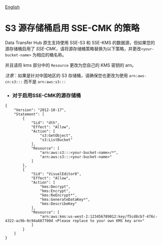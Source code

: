[English](./S3-SSE-KMS-Policy.md)

# S3 源存储桶启用 SSE-CMK 的策略

Data Transfer Hub 原生支持使用 SSE-S3 和 SSE-KMS 的数据源，但如果您的源存储桶启用了 *SSE-CMK*，请将源存储桶策略替换为以下策略，并更改`<your-bucket-name>` 为相应的桶名称。

并且请将 kms 部分中的 `Resource` 更改为您自己的 KMS 密钥的 arn。

_注意_：如果是针对中国地区的 S3 存储桶，请确保您也更改为使用 `arn:aws-cn:s3:::` 而不是 `arn:aws:s3:::`

- ### 对于启用SSE-CMK的源存储桶

```
{
    "Version": "2012-10-17",
    "Statement": [
        {
            "Sid": "dth",
            "Effect": "Allow",
            "Action": [
                "s3:GetObject",
                "s3:ListBucket"
            ],
            "Resource": [
                "arn:aws:s3:::<your-bucket-name>/*",
                "arn:aws:s3:::<your-bucket-name>"
            ]
        },
        {
            "Sid": "VisualEditor0",
            "Effect": "Allow",
            "Action": [
                "kms:Decrypt",
                "kms:Encrypt",
                "kms:ReEncrypt*",
                "kms:GenerateDataKey*",
                "kms:DescribeKey"
            ],
            "Resource": [
                "arn:aws:kms:us-west-2:123456789012:key/f5cd8cb7-476c-4322-ac9b-0c94a687700d <Please replace to your own KMS key arn>"
            ]
        }
    ]
}
```